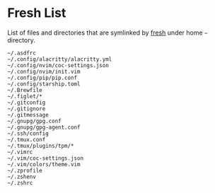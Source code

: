 # Fresh List

List of files and directories that are symlinked by [fresh](https://freshshell.com) under home `~` directory.

```text
~/.asdfrc
~/.config/alacritty/alacritty.yml
~/.config/nvim/coc-settings.json
~/.config/nvim/init.vim
~/.config/pip/pip.conf
~/.config/starship.toml
~/.Brewfile
~/.figlet/*
~/.gitconfig
~/.gitignore
~/.gitmessage
~/.gnupg/gpg.conf
~/.gnupg/gpg-agent.conf
~/.ssh/config
~/.tmux.conf
~/.tmux/plugins/tpm/*
~/.vimrc
~/.vim/coc-settings.json
~/.vim/colors/theme.vim
~/.zprofile
~/.zshenv
~/.zshrc
```
